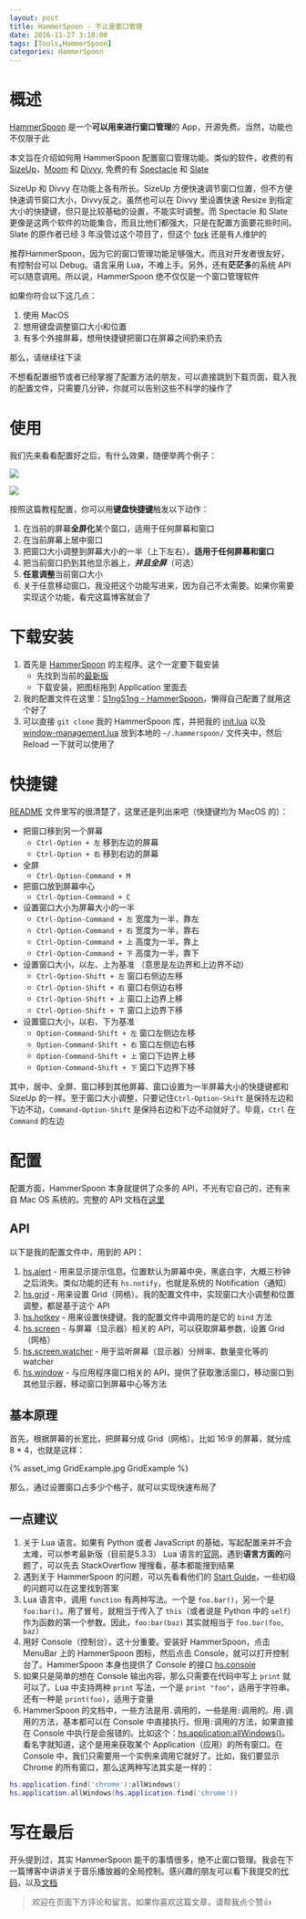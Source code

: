 ```yaml
---
layout: post
title: HammerSpoon - 不止是窗口管理
date: 2016-11-27 3:10:00
tags: [Tools,HammerSpoon]
categories: HammerSpoon
---
```


# 概述
[HammerSpoon](http://www.hammerspoon.org/) 是一个**可以用来进行窗口管理**的 App，开源免费。当然，功能也不仅限于此

本文旨在介绍如何用 HammerSpoon 配置窗口管理功能。类似的软件，收费的有 [SizeUp](http://www.irradiatedsoftware.com/sizeup/)，[Moom](https://manytricks.com/moom/) 和 [Divvy](http://mizage.com/divvy/), 免费的有 [Spectacle](https://www.spectacleapp.com/) 和 [Slate](https://github.com/jigish/slate)

SizeUp 和 Divvy 在功能上各有所长。SizeUp 方便快速调节窗口位置，但不方便快速调节窗口大小，Divvy反之。虽然也可以在 Divvy 里设置快速 Resize 到指定大小的快捷键，但只是比较基础的设置，不能实时调整。而 Spectacle 和 Slate 更像是这两个软件的功能集合，而且比他们都强大，只是在配置方面要花些时间。Slate 的原作者已经 3 年没管过这个项目了，但这个 [fork](https://github.com/mattr-/slate) 还是有人维护的

推荐HammerSpoon，因为它的窗口管理功能足够强大。而且对开发者很友好，有控制台可以 Debug。语言采用 Lua，不难上手。另外，还有**茫茫多**的系统 API 可以随意调用。所以说，HammerSpoon 绝不仅仅是一个窗口管理软件

如果你符合以下这几点：

 1. 使用 MacOS
 2. 想用键盘调整窗口大小和位置
 3. 有多个外接屏幕，想用快捷键把窗口在屏幕之间扔来扔去

那么，请继续往下读

不想看配置细节或者已经掌握了配置方法的朋友，可以直接跳到下载页面，载入我的配置文件，只需要几分钟，你就可以告别这些不科学的操作了
<!-- more -->

# 使用

我们先来看看配置好之后，有什么效果，随便举两个例子：

![](https://camo.githubusercontent.com/b1b1c3f8fb8792e580751ef76ba8b08b88997ed0/687474703a2f2f692e696d6775722e636f6d2f564e6f376e43492e676966)

![](https://camo.githubusercontent.com/427c887dec6102d60f4b047b9eedcadb9ed630e7/687474703a2f2f692e696d6775722e636f6d2f764971444d55442e676966)

按照这篇教程配置，你可以用**键盘快捷键**触发以下动作：

 1. 在当前的屏幕**全屏化**某个窗口，适用于任何屏幕和窗口
 2. 在当前屏幕上居中窗口
 3. 把窗口大小调整到屏幕大小的一半（上下左右）。**适用于任何屏幕和窗口**
 4. 把当前窗口扔到其他显示器上，***并且全屏***（可选）
 5. **任意调整**当前窗口大小
 6. 关于任意移动窗口，我没把这个功能写进来，因为自己不太需要。如果你需要实现这个功能，看完这篇博客就会了

# 下载安装

1. 首先是 [HammerSpoon](https://github.com/Hammerspoon/hammerspoon) 的主程序。这个一定要下载安装
    - 先找到当前的[最新版](https://github.com/Hammerspoon/hammerspoon/releases/)
    - 下载安装，把图标拖到 Application 里面去
2. 我的配置文件在这里：[S1ngS1ng - HammerSpoon](https://github.com/S1ngS1ng/HammerSpoon)，懒得自己配置了就用这个好了
3. 可以直接 `git clone` 我的 HammerSpoon 库，并把我的 [init.lua](https://github.com/S1ngS1ng/HammerSpoon/blob/master/init.lua) 以及 [window-management.lua](https://github.com/S1ngS1ng/HammerSpoon/blob/master/window-management.lua) 放到本地的 `~/.hammerspoon/` 文件夹中，然后 Reload 一下就可以使用了

# 快捷键
[README](https://github.com/S1ngS1ng/HammerSpoon/blob/master/README.md) 文件里写的很清楚了，这里还是列出来吧（快捷键均为 MacOS 的）：
* 把窗口移到另一个屏幕
    * `Ctrl-Option + 左` 移到左边的屏幕
    * `Ctrl-Option + 右` 移到右边的屏幕
* 全屏
    * `Ctrl-Option-Command + M`
* 把窗口放到屏幕中心
    * `Ctrl-Option-Command + C`
* 设置窗口大小为屏幕大小的一半
    * `Ctrl-Option-Command + 左` 宽度为一半，靠左
    * `Ctrl-Option-Command + 右` 宽度为一半，靠右
    * `Ctrl-Option-Command + 上` 高度为一半，靠上
    * `Ctrl-Option-Command + 下` 高度为一半，靠下
* 设置窗口大小，以左、上为基准 （意思是左边界和上边界不动）
    * `Ctrl-Option-Shift + 左` 窗口右侧边左移
    * `Ctrl-Option-Shift + 右` 窗口右侧边右移
    * `Ctrl-Option-Shift + 上` 窗口上边界上移
    * `Ctrl-Option-Shift + 下` 窗口上边界下移
* 设置窗口大小，以右、下为基准
    * `Option-Command-Shift + 左` 窗口左侧边左移
    * `Option-Command-Shift + 右` 窗口左侧边右移
    * `Option-Command-Shift + 上` 窗口下边界上移
    * `Option-Command-Shift + 下` 窗口下边界下移

其中，居中、全屏、窗口移到其他屏幕、窗口设置为一半屏幕大小的快捷键都和 SizeUp 的一样。至于窗口大小调整，只要记住`Ctrl-Option-Shift` 是保持左边和下边不动，`Command-Option-Shift` 是保持右边和下边不动就好了。毕竟，`Ctrl` 在 `Command` 的左边

# 配置

配置方面，HammerSpoon 本身就提供了众多的 API，不光有它自己的，还有来自 Mac OS 系统的。完整的 API 文档在[这里](http://www.hammerspoon.org/docs/index.html)

## API
以下是我的配置文件中，用到的 API：
1. [hs.alert](http://www.hammerspoon.org/docs/hs.alert.html) - 用来显示提示信息。位置默认为屏幕中央，黑底白字，大概三秒钟之后消失。类似功能的还有 `hs.notify`，也就是系统的 Notification（通知）
2. [hs.grid](http://www.hammerspoon.org/docs/hs.grid.html) - 用来设置 Grid（网格）。我的配置文件中，实现窗口大小调整和位置调整，都是基于这个 API
3. [hs.hotkey](http://www.hammerspoon.org/docs/hs.hotkey.html) - 用来设置快捷键。我的配置文件中调用的是它的 `bind` 方法
4. [hs.screen](http://www.hammerspoon.org/docs/hs.screen.html) - 与屏幕（显示器）相关的 API，可以获取屏幕参数，设置 Grid（网格）
5. [hs.screen.watcher](http://www.hammerspoon.org/docs/hs.screen.watcher.html) - 用于监听屏幕（显示器）分辨率、数量变化等的 watcher
6. [hs.window](http://www.hammerspoon.org/docs/hs.window.html) - 与应用程序窗口相关的 API，提供了获取激活窗口，移动窗口到其他显示器，移动窗口到屏幕中心等方法

## 基本原理
首先，根据屏幕的长宽比，把屏幕分成 Grid（网格）。比如 16:9 的屏幕，就分成 8 * 4，也就是这样：

{% asset_img GridExample.jpg GridExample %}

那么，通过设置窗口占多少个格子，就可以实现快速布局了

## 一点建议
1. 关于 Lua 语言。如果有 Python 或者 JavaScript 的基础，写起配置来并不会太难，可以参考最新版（目前是5.3.3） Lua 语言的[官网](https://www.lua.org)。遇到**语言方面的**问题了，可以先去 StackOverflow 搜搜看，基本都能搜到结果
2. 遇到关于 HammerSpoon 的问题，可以先看看他们的 [Start Guide](http://www.hammerspoon.org/go/)，一些初级的问题可以在这里找到答案
3. Lua 语言中，调用 `function` 有两种写法。一个是 `foo.bar()`，另一个是 `foo:bar()`。用了冒号，就相当于传入了 `this`（或者说是 Python 中的 `self`）作为函数的第一个参数。因此，`foo:bar(baz)` 其实就相当于 `foo.bar(foo, baz)`
4. 用好 Console（控制台），这十分重要。安装好 HammerSpoon，点击 MenuBar 上的 HammerSpoon 图标，然后点击 Console，就可以打开控制台了。HammerSpoon 本身也提供了 Console 的接口 [hs.console](http://www.hammerspoon.org/docs/hs.console.html)
5. 如果只是简单的想在 Console 输出内容，那么只需要在代码中写上 `print` 就可以了。Lua 中支持两种 `print` 写法，一个是 `print "foo"`，适用于字符串。还有一种是 `print(foo)`，适用于变量
6. HammerSpoon 的文档中，一些方法是用`.`调用的，一些是用`:`调用的。用`.`调用的方法，基本都可以在 Console 中直接执行。但用`:`调用的方法，如果直接在 Console 中执行是会报错的。比如这个：[hs.application:allWindows()](http://www.hammerspoon.org/docs/hs.application.html#allWindows)。看名字就知道，这个是用来获取某个 Application（应用）的所有窗口。在 Console 中，我们只需要用一个实例来调用它就好了。比如，我们要显示 Chrome 的所有窗口，那么这两种写法其实是一样的：
```lua
hs.application.find('chrome'):allWindows()
hs.application.allWindows(hs.application.find('chrome'))
```

# 写在最后
开头提到过，其实 HammerSpoon 能干的事情很多，绝不止窗口管理。我会在下一篇博客中讲讲关于音乐播放器的全局控制。感兴趣的朋友可以看下我提交的[代码](https://github.com/Hammerspoon/hammerspoon/pull/1076/files)，以及[文档](http://www.hammerspoon.org/docs/hs.vox.html)

> 欢迎在页面下方评论和留言。如果你喜欢这篇文章，请帮我点个赞👍
